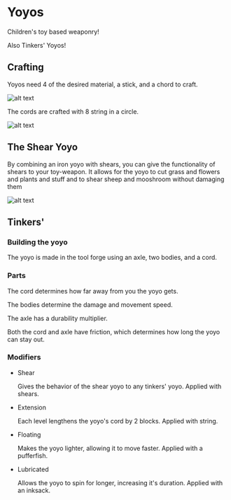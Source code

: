 # Yoyos

Children's toy based weaponry!

Also Tinkers' Yoyos!

## Crafting

Yoyos need 4 of the desired material, a stick, and a chord to craft.

![alt text](http://i.imgur.com/2wCRd5m.png "Diamond can be any normal tool material")

The cords are crafted with 8 string in a circle.

![alt text](http://i.imgur.com/VdVWe54.png "Not for your shoes")

## The Shear Yoyo

By combining an iron yoyo with shears, you can give the functionality of shears to your toy-weapon. It allows for the yoyo to cut grass and flowers and plants and stuff and to shear sheep and mooshroom without damaging them

![alt text](http://i.imgur.com/ROVDNB7.png "Peta-approved!")

## Tinkers'

### Building the yoyo

The yoyo is made in the tool forge using an axle, two bodies, and a cord.

### Parts

The cord determines how far away from you the yoyo gets.

The bodies determine the damage and movement speed.

The axle has a durability multiplier.

Both the cord and axle have friction, which determines how long the yoyo can stay out.

### Modifiers
* Shear

   Gives the behavior of the shear yoyo to any tinkers' yoyo.
   Applied with shears.
* Extension

   Each level lengthens the yoyo's cord by 2 blocks.
   Applied with string.
* Floating

   Makes the yoyo lighter, allowing it to move faster.
   Applied with a pufferfish.
* Lubricated

   Allows the yoyo to spin for longer, increasing it's duration.
   Applied with an inksack.
